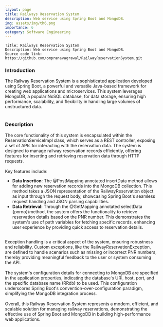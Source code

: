 ```yaml
---
layout: page
title: Railways Reservation System
description: Web service using Spring Boot and MongoDB.
img: assets/img/th6.png
importance: 6
category: Software Engineering
---
```


    Title: Railways Reservation System
    Description: Web service using Spring Boot and MongoDB.
    Source code link: https://github.com/ompranavagrawal/RailwayReservationSystem.git

<div class="row"><h3>Introduction</h3></div>
<div class="row">
    The Railway Reservation System is a sophisticated application developed using Spring Boot, a powerful and versatile Java-based framework for creating web applications and microservices. This system leverages MongoDB, a popular NoSQL database, for data storage, ensuring high performance, scalability, and flexibility in handling large volumes of unstructured data.
</div><br>
<div class="row"><h3>Description</h3></div>
<div class="row">
    The core functionality of this system is encapsulated within the ReservationServiceImpl class, which serves as a REST controller, exposing a set of APIs for interacting with the reservation data. The system is designed to manage railway reservation records efficiently, offering features for inserting and retrieving reservation data through HTTP requests.
</div><br>
<div class="row">
Key features include:
    <ul>
        <li><b>Data Insertion</b>: The @PostMapping annotated insertData method allows for adding new reservation records into the MongoDB collection. This method takes a JSON representation of the RailwayReservation object as input through the request body, showcasing Spring Boot's seamless request handling and JSON parsing capabilities.</li>
        <li><b>Data Retrieval</b>: Through the @GetMapping annotated selectData {pnrno}/method, the system offers the functionality to retrieve reservation details based on the PNR number. This demonstrates the system's use of path variables for fetching specific records, enhancing user experience by providing quick access to reservation details.
        </li>
    </ul>
</div><br>
<div class="row">Exception handling is a critical aspect of the system, ensuring robustness and reliability. Custom exceptions, like the RailwayReservationException, are defined to handle scenarios such as missing or incorrect PNR numbers, thereby providing meaningful feedback to the user or system consuming the API.
</div><br>
<div class="row">The system's configuration details for connecting to MongoDB are specified in the application properties, indicating the database's URI, host, port, and the specific database name (RRdb) to be used. This configuration underscores Spring Boot's convention-over-configuration paradigm, simplifying the MongoDB integration process.</div><br>
<div class="row">
Overall, this Railway Reservation System represents a modern, efficient, and scalable solution for managing railway reservations, demonstrating the effective use of Spring Boot and MongoDB in building high-performance web applications.
</div><br>

